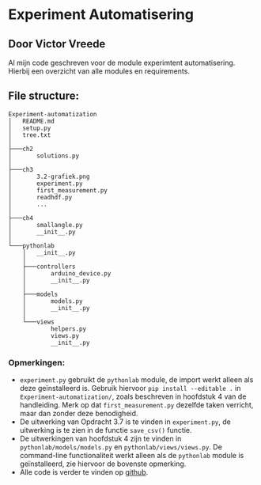 # Experiment Automatisering
## Door Victor Vreede
Al mijn code geschreven voor de module experimtent automatisering.
Hierbij een overzicht van alle modules en requirements.

## File structure:
```
Experiment-automatization
│   README.md
│   setup.py
│   tree.txt
│   
├───ch2
│       solutions.py
│       
├───ch3
│       3.2-grafiek.png
│       experiment.py
│       first_measurement.py
│       readhdf.py
│       ...
│       
├───ch4
│       smallangle.py
│       __init__.py
│       
└───pythonlab
    │   __init__.py
    │   
    ├───controllers
    │       arduino_device.py
    │       __init__.py
    │       
    ├───models
    │       models.py
    │       __init__.py
    │       
    └───views
            helpers.py
            views.py
            __init__.py
```
### Opmerkingen:
 - `experiment.py` gebruikt de `pythonlab` module, de import werkt alleen als deze geïnstalleerd is. Gebruik hiervoor ```pip install --editable .``` in `Experiment-automatization/`, zoals beschreven in hoofdstuk 4 van de handleiding. Merk op dat `first_measurement.py` dezelfde taken verricht, maar dan zonder deze benodigheid.
 - De uitwerking van Opdracht 3.7 is te vinden in `experiment.py`, de uitwerking is te zien in de functie `save_csv()` functie.
 - De uitwerkingen van hoofdstuk 4 zijn te vinden in `pythonlab/models/models.py` en `pythonlab/views/views.py`. De command-line functionaliteit werkt alleen als de `pythonlab` module is geïnstalleerd, zie hiervoor de bovenste opmerking.
 - Alle code is verder te vinden op [github](https://github.com/Vector04/Prac2.git).